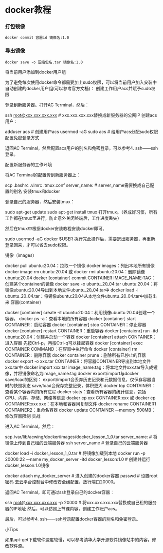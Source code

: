 # docker教程
### 打包镜像
```
docker commit 容器id 镜像名:1.0
```
### 导出镜像
```
docker save -o 压缩包名.tar 镜像名:1.0
```

将当前用户添加到docker用户组

为了避免每次使用docker命令都需要加上sudo权限，可以将当前用户加入安装中自动创建的docker用户组(可以参考官方文档)：
创建工作用户acs并赋予sudo权限

登录到新服务器。打开AC Terminal，然后：

ssh root@xxx.xxx.xxx.xxx  # xxx.xxx.xxx.xxx替换成新服务器的公网IP
创建acs用户：

adduser acs  # 创建用户acs
usermod -aG sudo acs  # 给用户acs分配sudo权限
配置免密登录方式

退回AC Terminal，然后配置acs用户的别名和免密登录，可以参考4. ssh——ssh登录。

配置新服务器的工作环境

将AC Terminal的配置传到新服务器上：

scp .bashrc .vimrc .tmux.conf server_name:  # server_name需要换成自己配置的别名
安装tmux和docker

登录自己的服务器，然后安装tmux：

sudo apt-get update
sudo apt-get install tmux
打开tmux。（养成好习惯，所有工作都在tmux里进行，防止意外关闭终端后，工作进度丢失）

然后在tmux中根据docker安装教程安装docker即可。

sudo usermod -aG docker $USER
执行完此操作后，需要退出服务器，再重新登录回来，才可以省去sudo权限。

镜像（images）

docker pull ubuntu:20.04：拉取一个镜像
docker images：列出本地所有镜像
docker image rm ubuntu:20.04 或 docker rmi ubuntu:20.04：删除镜像ubuntu:20.04
docker [container] commit CONTAINER IMAGE_NAME:TAG：创建某个container的镜像
docker save -o ubuntu_20_04.tar ubuntu:20.04：将镜像ubuntu:20.04导出到本地文件ubuntu_20_04.tar中
docker load -i ubuntu_20_04.tar：将镜像ubuntu:20.04从本地文件ubuntu_20_04.tar中加载出来
容器(container)

docker [container] create -it ubuntu:20.04：利用镜像ubuntu:20.04创建一个容器。
docker ps -a：查看本地的所有容器
docker [container] start CONTAINER：启动容器
docker [container] stop CONTAINER：停止容器
docker [container] restart CONTAINER：重启容器
docker [contaienr] run -itd ubuntu:20.04：创建并启动一个容器
docker [container] attach CONTAINER：进入容器
先按Ctrl-p，再按Ctrl-q可以挂起容器
docker [container] exec CONTAINER COMMAND：在容器中执行命令
docker [container] rm CONTAINER：删除容器
docker container prune：删除所有已停止的容器
docker export -o xxx.tar CONTAINER：将容器CONTAINER导出到本地文件xxx.tar中
docker import xxx.tar image_name:tag：将本地文件xxx.tar导入成镜像，并将镜像命名为image_name:tag
docker export/import与docker save/load的区别：
export/import会丢弃历史记录和元数据信息，仅保存容器当时的快照状态
save/load会保存完整记录，体积更大
docker top CONTAINER：查看某个容器内的所有进程
docker stats：查看所有容器的统计信息，包括CPU、内存、存储、网络等信息
docker cp xxx CONTAINER:xxx 或 docker cp CONTAINER:xxx xxx：在本地和容器间复制文件
docker rename CONTAINER1 CONTAINER2：重命名容器
docker update CONTAINER --memory 500MB：修改容器限制
实战

进入AC Terminal，然后：

scp /var/lib/acwing/docker/images/docker_lesson_1_0.tar server_name:  # 将镜像上传到自己租的云端服务器
ssh server_name  # 登录自己的云端服务器

docker load -i docker_lesson_1_0.tar  # 将镜像加载到本地
docker run -p 20000:22 --name my_docker_server -itd docker_lesson:1.0  # 创建并运行docker_lesson:1.0镜像

docker attach my_docker_server  # 进入创建的docker容器
passwd  # 设置root密码
去云平台控制台中修改安全组配置，放行端口20000。

返回AC Terminal，即可通过ssh登录自己的docker容器：

ssh root@xxx.xxx.xxx.xxx -p 20000  # 将xxx.xxx.xxx.xxx替换成自己租的服务器的IP地址
然后，可以仿照上节课内容，创建工作账户acs。

最后，可以参考4. ssh——ssh登录配置docker容器的别名和免密登录。

小Tips

如果apt-get下载软件速度较慢，可以参考清华大学开源软件镜像站中的内容，修改软件源。
